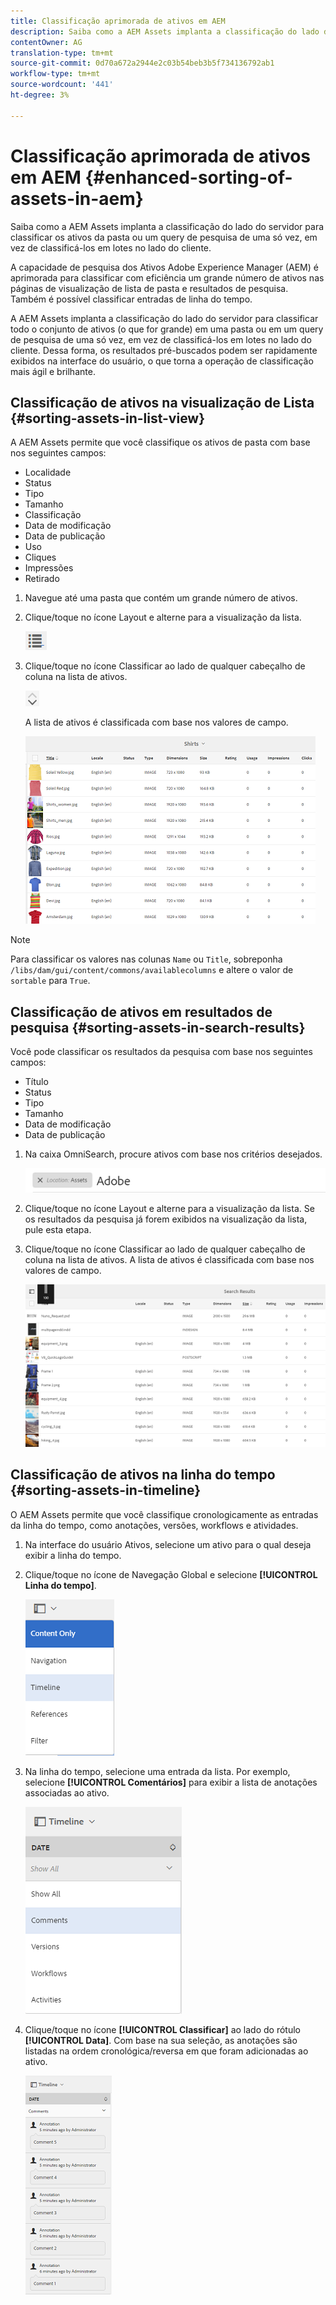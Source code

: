 ```yaml
---
title: Classificação aprimorada de ativos em AEM
description: Saiba como a AEM Assets implanta a classificação do lado do servidor para classificar os ativos da pasta ou um query de pesquisa de uma só vez, em vez de classificá-los em lotes no lado do cliente.
contentOwner: AG
translation-type: tm+mt
source-git-commit: 0d70a672a2944e2c03b54beb3b5f734136792ab1
workflow-type: tm+mt
source-wordcount: '441'
ht-degree: 3%

---
```



# Classificação aprimorada de ativos em AEM {#enhanced-sorting-of-assets-in-aem}

Saiba como a AEM Assets implanta a classificação do lado do servidor para classificar os ativos da pasta ou um query de pesquisa de uma só vez, em vez de classificá-los em lotes no lado do cliente.

A capacidade de pesquisa dos Ativos Adobe Experience Manager (AEM) é aprimorada para classificar com eficiência um grande número de ativos nas páginas de visualização de lista de pasta e resultados de pesquisa. Também é possível classificar entradas de linha do tempo.

A AEM Assets implanta a classificação do lado do servidor para classificar todo o conjunto de ativos (o que for grande) em uma pasta ou em um query de pesquisa de uma só vez, em vez de classificá-los em lotes no lado do cliente. Dessa forma, os resultados pré-buscados podem ser rapidamente exibidos na interface do usuário, o que torna a operação de classificação mais ágil e brilhante.

## Classificação de ativos na visualização de Lista {#sorting-assets-in-list-view}

A AEM Assets permite que você classifique os ativos de pasta com base nos seguintes campos:

* Localidade
* Status
* Tipo
* Tamanho
* Classificação
* Data de modificação
* Data de publicação
* Uso
* Cliques
* Impressões
* Retirado

1. Navegue até uma pasta que contém um grande número de ativos.
1. Clique/toque no ícone Layout e alterne para a visualização da lista.

   ![chlimage_1-394](assets/chlimage_1-394.png)

1. Clique/toque no ícone Classificar ao lado de qualquer cabeçalho de coluna na lista de ativos.

   ![chlimage_1-395](assets/chlimage_1-395.png)

   A lista de ativos é classificada com base nos valores de campo.

   ![chlimage_1-396](assets/chlimage_1-396.png)

>[!NOTE]
>
>Para classificar os valores nas colunas `Name` ou `Title`, sobreponha `/libs/dam/gui/content/commons/availablecolumns` e altere o valor de `sortable` para `True`.

## Classificação de ativos em resultados de pesquisa {#sorting-assets-in-search-results}

Você pode classificar os resultados da pesquisa com base nos seguintes campos:

* Título
* Status
* Tipo
* Tamanho
* Data de modificação
* Data de publicação

1. Na caixa OmniSearch, procure ativos com base nos critérios desejados.

   ![chlimage_1-397](assets/chlimage_1-397.png)

1. Clique/toque no ícone Layout e alterne para a visualização da lista. Se os resultados da pesquisa já forem exibidos na visualização da lista, pule esta etapa.
1. Clique/toque no ícone Classificar ao lado de qualquer cabeçalho de coluna na lista de ativos. A lista de ativos é classificada com base nos valores de campo.

   ![chlimage_1-398](assets/chlimage_1-398.png)

## Classificação de ativos na linha do tempo {#sorting-assets-in-timeline}

O AEM Assets permite que você classifique cronologicamente as entradas da linha do tempo, como anotações, versões, workflows e atividades.

1. Na interface do usuário Ativos, selecione um ativo para o qual deseja exibir a linha do tempo.
1. Clique/toque no ícone de Navegação Global e selecione **[!UICONTROL Linha do tempo]**.

   ![chlimage_1-399](assets/chlimage_1-399.png)

1. Na linha do tempo, selecione uma entrada da lista. Por exemplo, selecione **[!UICONTROL Comentários]** para exibir a lista de anotações associadas ao ativo.

   ![chlimage_1-400](assets/chlimage_1-400.png)

1. Clique/toque no ícone **[!UICONTROL Classificar]** ao lado do rótulo **[!UICONTROL Data]**. Com base na sua seleção, as anotações são listadas na ordem cronológica/reversa em que foram adicionadas ao ativo.

   ![chlimage_1-401](assets/chlimage_1-401.png)

